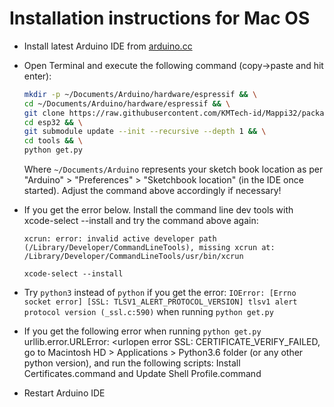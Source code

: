 Installation instructions for Mac OS
=====================================

- Install latest Arduino IDE from [arduino.cc](https://www.arduino.cc/en/Main/Software)
- Open Terminal and execute the following command (copy->paste and hit enter):

  ```bash
  mkdir -p ~/Documents/Arduino/hardware/espressif && \
  cd ~/Documents/Arduino/hardware/espressif && \
  git clone https://raw.githubusercontent.com/KMTech-id/Mappi32/package/package_kmtech_index.json esp32 --depth 1 && \
  cd esp32 && \
  git submodule update --init --recursive --depth 1 && \
  cd tools && \
  python get.py 
  ```
  Where `~/Documents/Arduino` represents your sketch book location as per "Arduino" > "Preferences" > "Sketchbook location" (in the IDE once started). Adjust the command above accordingly if necessary!
  
- If you get the error below. Install the command line dev tools with xcode-select --install and try the command above again:
  
  ```xcrun: error: invalid active developer path (/Library/Developer/CommandLineTools), missing xcrun at: /Library/Developer/CommandLineTools/usr/bin/xcrun```
  
  ```xcode-select --install```
  
- Try `python3` instead of `python` if you get the error: `IOError: [Errno socket error] [SSL: TLSV1_ALERT_PROTOCOL_VERSION] tlsv1 alert protocol version (_ssl.c:590)` when running `python get.py`

- If you get the following error when running `python get.py` urllib.error.URLError: <urlopen error SSL: CERTIFICATE_VERIFY_FAILED, go to Macintosh HD > Applications > Python3.6 folder (or any other python version), and run the following scripts: Install Certificates.command and Update Shell Profile.command

- Restart Arduino IDE

